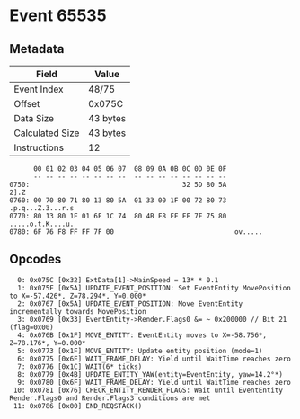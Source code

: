 # Event 65535

## Metadata

| Field           | Value    |
|-----------------|----------|
| Event Index     | 48/75    |
| Offset          | 0x075C   |
| Data Size       | 43 bytes |
| Calculated Size | 43 bytes |
| Instructions    | 12       |

```
      00 01 02 03 04 05 06 07  08 09 0A 0B 0C 0D 0E 0F
      -- -- -- -- -- -- -- --  -- -- -- -- -- -- -- --
0750:                                      32 5D 80 5A              2].Z
0760: 00 70 80 71 80 13 80 5A  01 33 00 1F 00 72 80 73  .p.q...Z.3...r.s
0770: 80 13 80 1F 01 6F 1C 74  80 4B F8 FF FF 7F 75 80  .....o.t.K....u.
0780: 6F 76 F8 FF FF 7F 00                              ov.....         
```

## Opcodes

```
  0: 0x075C [0x32] ExtData[1]->MainSpeed = 13* * 0.1
  1: 0x075F [0x5A] UPDATE_EVENT_POSITION: Set EventEntity MovePosition to X=-57.426*, Z=78.294*, Y=0.000*
  2: 0x0767 [0x5A] UPDATE_EVENT_POSITION: Move EventEntity incrementally towards MovePosition
  3: 0x0769 [0x33] EventEntity->Render.Flags0 &= ~ 0x200000 // Bit 21 (flag=0x00)
  4: 0x076B [0x1F] MOVE_ENTITY: EventEntity moves to X=-58.756*, Z=78.176*, Y=0.000*
  5: 0x0773 [0x1F] MOVE_ENTITY: Update entity position (mode=1)
  6: 0x0775 [0x6F] WAIT_FRAME_DELAY: Yield until WaitTime reaches zero
  7: 0x0776 [0x1C] WAIT(6* ticks)
  8: 0x0779 [0x4B] UPDATE_ENTITY_YAW(entity=EventEntity, yaw=14.2°*)
  9: 0x0780 [0x6F] WAIT_FRAME_DELAY: Yield until WaitTime reaches zero
 10: 0x0781 [0x76] CHECK_ENTITY_RENDER_FLAGS: Wait until EventEntity Render.Flags0 and Render.Flags3 conditions are met
 11: 0x0786 [0x00] END_REQSTACK()
```
